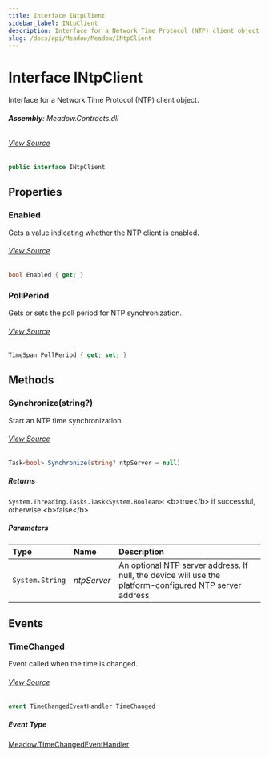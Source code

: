```yaml
---
title: Interface INtpClient
sidebar_label: INtpClient
description: Interface for a Network Time Protocol (NTP) client object.
slug: /docs/api/Meadow/Meadow/INtpClient
---
```

# Interface INtpClient
Interface for a Network Time Protocol (NTP) client object.

###### **Assembly**: Meadow.Contracts.dll
###### [View Source](https://github.com/WildernessLabs/Meadow.Contracts.git/blob/develop/Source/Meadow.Contracts/Hardware/INtpClient.cs#L15)
```csharp title="Declaration"
public interface INtpClient
```
## Properties
### Enabled
Gets a value indicating whether the NTP client is enabled.
###### [View Source](https://github.com/WildernessLabs/Meadow.Contracts.git/blob/develop/Source/Meadow.Contracts/Hardware/INtpClient.cs#L25)
```csharp title="Declaration"
bool Enabled { get; }
```
### PollPeriod
Gets or sets the poll period for NTP synchronization.
###### [View Source](https://github.com/WildernessLabs/Meadow.Contracts.git/blob/develop/Source/Meadow.Contracts/Hardware/INtpClient.cs#L30)
```csharp title="Declaration"
TimeSpan PollPeriod { get; set; }
```
## Methods
### Synchronize(string?)
Start an NTP time synchronization
###### [View Source](https://github.com/WildernessLabs/Meadow.Contracts.git/blob/develop/Source/Meadow.Contracts/Hardware/INtpClient.cs#L37)
```csharp title="Declaration"
Task<bool> Synchronize(string? ntpServer = null)
```

##### Returns

`System.Threading.Tasks.Task<System.Boolean>`: &lt;b&gt;true&lt;/b&gt; if successful, otherwise &lt;b&gt;false&lt;/b&gt;
##### Parameters

| Type | Name | Description |
|:--- |:--- |:--- |
| `System.String` | *ntpServer* | An optional NTP server address.  If null, the device will use the platform-configured NTP server address |

## Events
### TimeChanged
Event called when the time is changed.
###### [View Source](https://github.com/WildernessLabs/Meadow.Contracts.git/blob/develop/Source/Meadow.Contracts/Hardware/INtpClient.cs#L20)
```csharp title="Declaration"
event TimeChangedEventHandler TimeChanged
```
##### Event Type
[Meadow.TimeChangedEventHandler](../Meadow/TimeChangedEventHandler)
